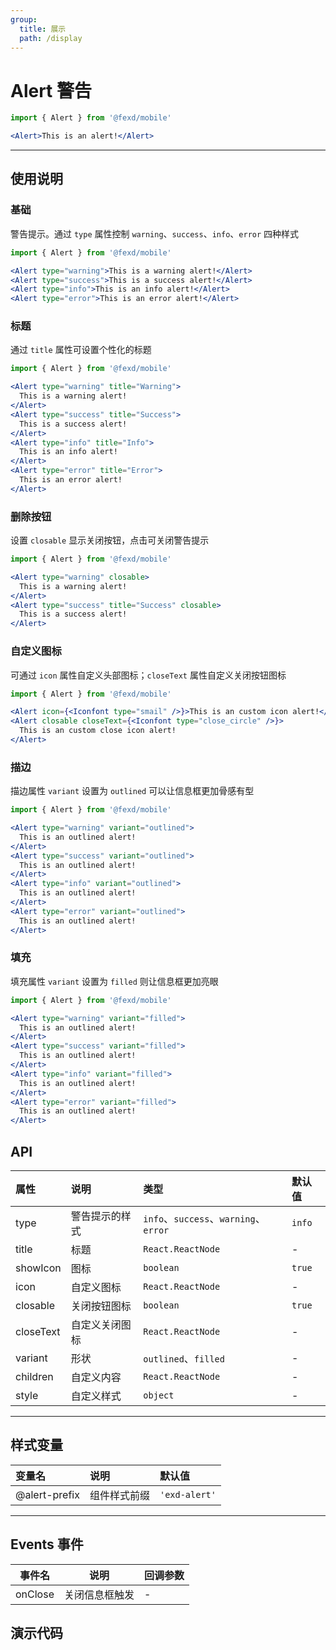 ```yaml
---
group:
  title: 展示
  path: /display
---
```


# Alert 警告 <ImportCost name="Alert" />

<!-- prettier-ignore -->
```jsx | pure
import { Alert } from '@fexd/mobile'

<Alert>This is an alert!</Alert>
```

---

## 使用说明

### 基础

警告提示。通过 `type` 属性控制 `warning`、`success`、`info`、`error` 四种样式

<!-- prettier-ignore -->
```jsx | pure
import { Alert } from '@fexd/mobile'

<Alert type="warning">This is a warning alert!</Alert>
<Alert type="success">This is a success alert!</Alert>
<Alert type="info">This is an info alert!</Alert>
<Alert type="error">This is an error alert!</Alert>
```

### 标题

通过 `title` 属性可设置个性化的标题

<!-- prettier-ignore -->
```jsx | pure
import { Alert } from '@fexd/mobile'

<Alert type="warning" title="Warning">
  This is a warning alert!
</Alert>
<Alert type="success" title="Success">
  This is a success alert!
</Alert>
<Alert type="info" title="Info">
  This is an info alert!
</Alert>
<Alert type="error" title="Error">
  This is an error alert!
</Alert>
```

### 删除按钮

设置 `closable` 显示关闭按钮，点击可关闭警告提示

<!-- prettier-ignore -->
```jsx | pure
import { Alert } from '@fexd/mobile'

<Alert type="warning" closable>
  This is a warning alert!
</Alert>
<Alert type="success" title="Success" closable>
  This is a success alert!
</Alert>
```

### 自定义图标

可通过 `icon` 属性自定义头部图标；`closeText` 属性自定义关闭按钮图标

<!-- prettier-ignore -->
```jsx | pure
import { Alert } from '@fexd/mobile'

<Alert icon={<Iconfont type="smail" />}>This is an custom icon alert!</Alert>
<Alert closable closeText={<Iconfont type="close_circle" />}>
  This is an custom close icon alert!
</Alert>
```

### 描边

描边属性 `variant` 设置为 `outlined` 可以让信息框更加骨感有型

<!-- prettier-ignore -->
```jsx | pure
import { Alert } from '@fexd/mobile'

<Alert type="warning" variant="outlined">
  This is an outlined alert!
</Alert>
<Alert type="success" variant="outlined">
  This is an outlined alert!
</Alert>
<Alert type="info" variant="outlined">
  This is an outlined alert!
</Alert>
<Alert type="error" variant="outlined">
  This is an outlined alert!
</Alert>
```

### 填充

填充属性 `variant` 设置为 `filled` 则让信息框更加亮眼

<!-- prettier-ignore -->
```jsx | pure
import { Alert } from '@fexd/mobile'

<Alert type="warning" variant="filled">
  This is an outlined alert!
</Alert>
<Alert type="success" variant="filled">
  This is an outlined alert!
</Alert>
<Alert type="info" variant="filled">
  This is an outlined alert!
</Alert>
<Alert type="error" variant="filled">
  This is an outlined alert!
</Alert>
```

## API

| 属性      | 说明           | 类型                                  | 默认值 |
| :-------- | :------------- | :------------------------------------ | :----- |
| type      | 警告提示的样式 | `info`、`success`、`warning`、`error` | `info` |
| title     | 标题           | `React.ReactNode`                     | -      |
| showIcon  | 图标           | `boolean`                             | `true` |
| icon      | 自定义图标     | `React.ReactNode`                     | -      |
| closable  | 关闭按钮图标   | `boolean`                             | `true` |
| closeText | 自定义关闭图标 | `React.ReactNode`                     | -      |
| variant   | 形状           | `outlined`、`filled`                  | -      |
| children  | 自定义内容     | `React.ReactNode`                     | -      |
| style     | 自定义样式     | `object`                              | -      |

---

## 样式变量

| 变量名        | 说明         | 默认值       |
| :------------ | :----------- | :----------- |
| @alert-prefix | 组件样式前缀 | `'exd-alert'` |

---

## Events 事件

| 事件名  | 说明           | 回调参数 |
| ------- | -------------- | -------- |
| onClose | 关闭信息框触发 | -        |

## 演示代码

<code src="./demos/demo1/index.tsx" />
